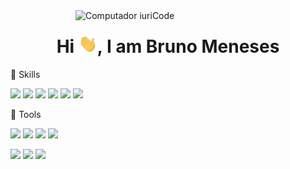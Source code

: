 <img src="https://raw.githubusercontent.com/MicaelliMedeiros/micaellimedeiros/master/image/computer-illustration.png" min-width="400px" max-width="400px" width="400px" align="right" alt="Computador iuriCode">

<h1 align="center">Hi <img src="https://raw.githubusercontent.com/KevinPatel04/KevinPatel04/master/Hi.gif" width="30px">, I am Bruno Meneses </h1>


<p align="left">
  🦄  Skills
</p>
<p align="left">
  <img src="https://icon-icons.com/icons2/2108/PNG/72/javascript_icon_130900.png"/>
  
  <img src="https://icon-icons.com/icons2/2107/PNG/72/file_type_typescript_official_icon_130107.png" />

  <img src="https://icon-icons.com/icons2/2415/PNG/72/nodejs_plain_logo_icon_146409.png"/>
  
  <img src="https://icon-icons.com/icons2/2415/PNG/72/react_original_logo_icon_146374.png"/>
  
  <img src="https://icon-icons.com/icons2/2667/PNG/72/folder_postgres_icon_161286.png"/>
  
  <img src="https://icon-icons.com/icons2/2415/PNG/72/mongodb_original_logo_icon_146424.png"/>
</p>  


<p align="left">
  💼  Tools
</p>

<p align="left">
  <img src="https://icon-icons.com/icons2/2107/PNG/72/file_type_vscode_icon_130084.png"/>
  
  <img src="https://icon-icons.com/icons2/2107/PNG/72/file_type_git_icon_130581.png"/>
  
  <img src="https://icon-icons.com/icons2/836/PNG/72/Trello_icon-icons.com_66775.png" />

  <img src="https://icon-icons.com/icons2/2429/PNG/72/figma_logo_icon_147289.png"/>
</p>  

<p align="left">
  <a href="https://www.instagram.com/brunomenesesdev/" alt="Instagram">
  <img src="https://img.shields.io/badge/-Instagram-DF0174?style=for-the-badge&logo=instagram&logoColor=white&link=https://www.instagram.com/iuricoding/"/></a>
  
  <a href="https://www.linkedin.com/in/bruno-meneses-4a96661a7" alt="Linkedin">
  <img src="https://img.shields.io/badge/-Linkedin-0e76a8?style=for-the-badge&logo=Linkedin&logoColor=white&link=https://www.linkedin.com/in/iuricode" /></a>

  <a href="https://www.facebook.com/o2brunomeneses/" alt="Facebook">
  <img src="https://img.shields.io/badge/-Facebook-3b5998?style=for-the-badge&logo=facebook&logoColor=white&link=https://www.facebook.com/exudojazz/"/></a>
</p>  
